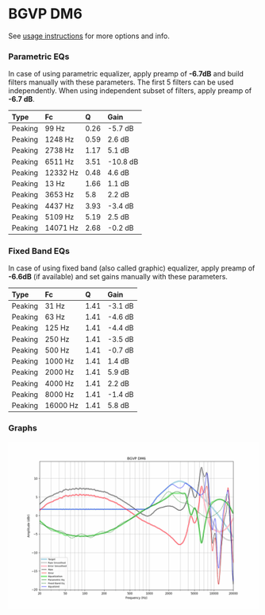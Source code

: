 # BGVP DM6
See [usage instructions](https://github.com/jaakkopasanen/AutoEq#usage) for more options and info.

### Parametric EQs
In case of using parametric equalizer, apply preamp of **-6.7dB** and build filters manually
with these parameters. The first 5 filters can be used independently.
When using independent subset of filters, apply preamp of **-6.7 dB**.

| Type    | Fc       |    Q | Gain     |
|:--------|:---------|:-----|:---------|
| Peaking | 99 Hz    | 0.26 | -5.7 dB  |
| Peaking | 1248 Hz  | 0.59 | 2.6 dB   |
| Peaking | 2738 Hz  | 1.17 | 5.1 dB   |
| Peaking | 6511 Hz  | 3.51 | -10.8 dB |
| Peaking | 12332 Hz | 0.48 | 4.6 dB   |
| Peaking | 13 Hz    | 1.66 | 1.1 dB   |
| Peaking | 3653 Hz  | 5.8  | 2.2 dB   |
| Peaking | 4437 Hz  | 3.93 | -3.4 dB  |
| Peaking | 5109 Hz  | 5.19 | 2.5 dB   |
| Peaking | 14071 Hz | 2.68 | -0.2 dB  |

### Fixed Band EQs
In case of using fixed band (also called graphic) equalizer, apply preamp of **-6.6dB**
(if available) and set gains manually with these parameters.

| Type    | Fc       |    Q | Gain    |
|:--------|:---------|:-----|:--------|
| Peaking | 31 Hz    | 1.41 | -3.1 dB |
| Peaking | 63 Hz    | 1.41 | -4.6 dB |
| Peaking | 125 Hz   | 1.41 | -4.4 dB |
| Peaking | 250 Hz   | 1.41 | -3.5 dB |
| Peaking | 500 Hz   | 1.41 | -0.7 dB |
| Peaking | 1000 Hz  | 1.41 | 1.4 dB  |
| Peaking | 2000 Hz  | 1.41 | 5.9 dB  |
| Peaking | 4000 Hz  | 1.41 | 2.2 dB  |
| Peaking | 8000 Hz  | 1.41 | -1.4 dB |
| Peaking | 16000 Hz | 1.41 | 5.8 dB  |

### Graphs
![](./BGVP%20DM6.png)